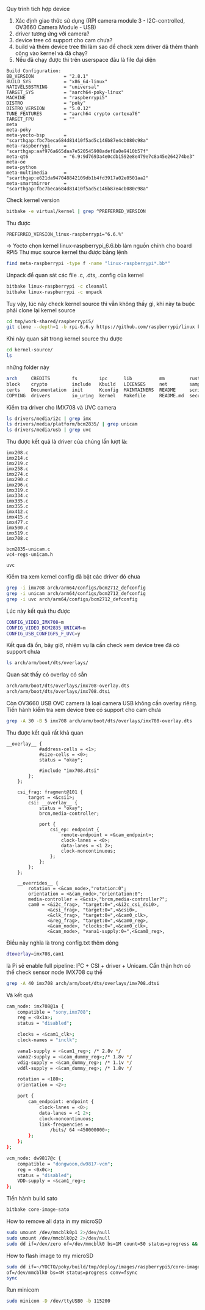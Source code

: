 Quy trình tích hợp device 
1. Xác định giao thức sử dụng (RPI camera module 3 - I2C-controlled, OV3660 Camera Module - USB)
2. driver tương ứng với camera? 
3. device tree có support cho cam chưa? 
4. build và thêm device tree thì làm sao để check xem driver đã thêm thành công vào kernel và đã chạy?  
5. Nếu đã chạy được thì trên userspace đâu là file đại diện <Everything in Linux is File>

```text
Build Configuration:
BB_VERSION           = "2.8.1"
BUILD_SYS            = "x86_64-linux"
NATIVELSBSTRING      = "universal"
TARGET_SYS           = "aarch64-poky-linux"
MACHINE              = "raspberrypi5"
DISTRO               = "poky"
DISTRO_VERSION       = "5.0.12"
TUNE_FEATURES        = "aarch64 crypto cortexa76"
TARGET_FPU           = ""
meta                 
meta-poky            
meta-yocto-bsp       = "scarthgap:fbc7beca684d81410f5ad5c146b87e4cb080c98a"
meta-raspberrypi     = "scarthgap:aaf976a665daa7e520545908adef8a0e9410b57f"
meta-qt6             = "6.9:9d7693a4e0cdb1592e8e479e7c8a45e264274be3"
meta-oe              
meta-python          
meta-multimedia      = "scarthgap:e621da947048842109db1b4fd3917a02e0501aa2"
meta-smartmirror     = "scarthgap:fbc7beca684d81410f5ad5c146b87e4cb080c98a"
```

Check kernel version
```bash
bitbake -e virtual/kernel | grep ^PREFERRED_VERSION
```
Thu được 
```text
PREFERRED_VERSION_linux-raspberrypi="6.6.%"
```
-> Yocto chọn kernel linux-raspberrypi_6.6.bb làm nguồn chính cho board RPi5
Thư mục source kernel thu được bằng lệnh 
```bash
find meta-raspberrypi -type f -name "linux-raspberrypi*.bb*"
```

Unpack để quan sát các file .c, .dts, .config của kernel
```bash
bitbake linux-raspberrypi -c cleanall
bitbake linux-raspberrypi -c unpack
```
Tuy vậy, lúc này check kernel source thì vẫn không thấy gì, khi này ta buộc phải clone lại kernel source
```bash
cd tmp/work-shared/raspberrypi5/
git clone --depth=1 -b rpi-6.6.y https://github.com/raspberrypi/linux kernel-source
```
Khi này quan sát trong kernel source thu được
```bash
cd kernel-source/
ls
```
những folder này
```bash
arch     CREDITS        fs        ipc      lib          mm         rust      sound
block    crypto         include   Kbuild   LICENSES     net        samples   tools
certs    Documentation  init      Kconfig  MAINTAINERS  README     scripts   usr
COPYING  drivers        io_uring  kernel   Makefile     README.md  security  virt
```
Kiểm tra driver cho IMX708 và UVC camera
```bash
ls drivers/media/i2c | grep imx
ls drivers/media/platform/bcm2835/ | grep unicam
ls drivers/media/usb | grep uvc
```
Thu được kết quả là driver của chúng lần lượt là:
```text
imx208.c
imx214.c
imx219.c
imx258.c
imx274.c
imx290.c
imx296.c
imx319.c
imx334.c
imx335.c
imx355.c
imx412.c
imx415.c
imx477.c
imx500.c
imx519.c
imx708.c
```
```text
bcm2835-unicam.c
vc4-regs-unicam.h
```
```text
uvc
```
Kiểm tra xem kernel config đã bật các driver đó chưa
```bash
grep -i imx708 arch/arm64/configs/bcm2712_defconfig
grep -i unicam arch/arm64/configs/bcm2712_defconfig
grep -i uvc arch/arm64/configs/bcm2712_defconfig
```
Lúc này kết quả thu được
```bash
CONFIG_VIDEO_IMX708=m
CONFIG_VIDEO_BCM2835_UNICAM=m
CONFIG_USB_CONFIGFS_F_UVC=y
```
Kết quả đã ổn, bây giờ, nhiệm vụ là cần check xem device tree đã có support chưa
```bash
ls arch/arm/boot/dts/overlays/
```
Quan sát thấy có overlay có sẵn
```bash
arch/arm/boot/dts/overlays/imx708-overlay.dts
arch/arm/boot/dts/overlays/imx708.dtsi
```
Còn OV3660 USB OVC camera là loại camera USB không cần overlay riêng. Tiến hành kiểm tra xem device tree có support cho cam chưa
```bash
grep -A 30 -B 5 imx708 arch/arm/boot/dts/overlays/imx708-overlay.dts
```
Thu được kết quả rất khả quan 
```dts
__overlay__ {
			#address-cells = <1>;
			#size-cells = <0>;
			status = "okay";

			#include "imx708.dtsi"
		};
	};

	csi_frag: fragment@101 {
		target = <&csi1>;
		csi: __overlay__ {
			status = "okay";
			brcm,media-controller;

			port {
				csi_ep: endpoint {
					remote-endpoint = <&cam_endpoint>;
					clock-lanes = <0>;
					data-lanes = <1 2>;
					clock-noncontinuous;
				};
			};
		};
	};

	__overrides__ {
		rotation = <&cam_node>,"rotation:0";
		orientation = <&cam_node>,"orientation:0";
		media-controller = <&csi>,"brcm,media-controller?";
		cam0 = <&i2c_frag>, "target:0=",<&i2c_csi_dsi0>,
		       <&csi_frag>, "target:0=",<&csi0>,
		       <&clk_frag>, "target:0=",<&cam0_clk>,
		       <&reg_frag>, "target:0=",<&cam0_reg>,
		       <&cam_node>, "clocks:0=",<&cam0_clk>,
		       <&cam_node>, "vana1-supply:0=",<&cam0_reg>,
```
Điều này nghĩa là trong config.txt thêm dòng
```bash
dtoverlay=imx708,cam1
```
là Pi sẽ enable full pipeline: I²C + CSI + driver + Unicam. Cẩn thận hơn có thể check sensor node IMX708 cụ thể
```bash
grep -A 40 imx708 arch/arm/boot/dts/overlays/imx708.dtsi
```
Và kết quả
```bash
cam_node: imx708@1a {
	compatible = "sony,imx708";
	reg = <0x1a>;
	status = "disabled";

	clocks = <&cam1_clk>;
	clock-names = "inclk";

	vana1-supply = <&cam1_reg>;	/* 2.8v */
	vana2-supply = <&cam_dummy_reg>;/* 1.8v */
	vdig-supply = <&cam_dummy_reg>;	/* 1.1v */
	vddl-supply = <&cam_dummy_reg>;	/* 1.8v */

	rotation = <180>;
	orientation = <2>;

	port {
		cam_endpoint: endpoint {
			clock-lanes = <0>;
			data-lanes = <1 2>;
			clock-noncontinuous;
			link-frequencies =
				/bits/ 64 <450000000>;
		};
	};
};

vcm_node: dw9817@c {
	compatible = "dongwoon,dw9817-vcm";
	reg = <0x0c>;
	status = "disabled";
	VDD-supply = <&cam1_reg>;
};
```
Tiến hành build sato 
```bash
bitbake core-image-sato
```


How to remove all data in my microSD
```bash
sudo umount /dev/mmcblk0p1 2>/dev/null
sudo umount /dev/mmcblk0p2 2>/dev/null
sudo dd if=/dev/zero of=/dev/mmcblk0 bs=1M count=50 status=progress && sync
```

How to flash image to my microSD
```bash
sudo dd if=~/YOCTO/poky/build/tmp/deploy/images/raspberrypi5/core-image-sato-raspberrypi5.rootfs.wic \
of=/dev/mmcblk0 bs=4M status=progress conv=fsync
sync
```
Run minicom 
```bash
sudo minicom -D /dev/ttyUSB0 -b 115200
```
